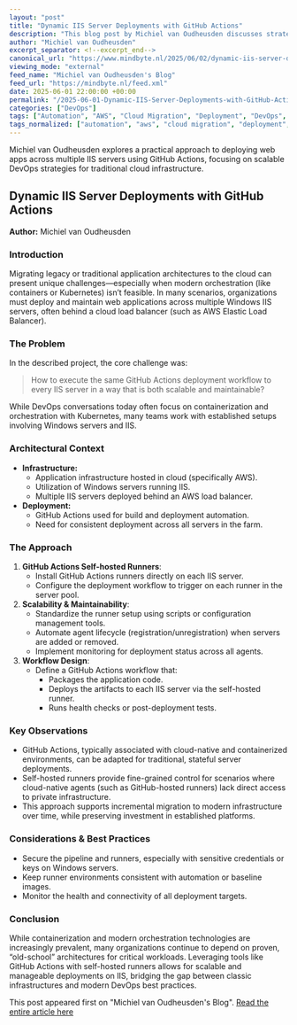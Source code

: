 ```yaml
---
layout: "post"
title: "Dynamic IIS Server Deployments with GitHub Actions"
description: "This blog post by Michiel van Oudheusden discusses strategies for deploying web applications to multiple Windows IIS servers using GitHub Actions, focusing on environments outside of containers and Kubernetes. The post explores leveraging GitHub Actions self-hosted runners and DevOps practices to scale and maintain deployments across cloud-based IIS server infrastructures."
author: "Michiel van Oudheusden"
excerpt_separator: <!--excerpt_end-->
canonical_url: "https://www.mindbyte.nl/2025/06/02/dynamic-iis-server-deployments-github-actions.html"
viewing_mode: "external"
feed_name: "Michiel van Oudheusden's Blog"
feed_url: "https://mindbyte.nl/feed.xml"
date: 2025-06-01 22:00:00 +00:00
permalink: "/2025-06-01-Dynamic-IIS-Server-Deployments-with-GitHub-Actions.html"
categories: ["DevOps"]
tags: ["Automation", "AWS", "Cloud Migration", "Deployment", "DevOps", "GitHub Actions", "Iis", "Posts", "Self Hosted Runners", "Web Application", "Windows", "Windows Server"]
tags_normalized: ["automation", "aws", "cloud migration", "deployment", "devops", "github actions", "iis", "posts", "self hosted runners", "web application", "windows", "windows server"]
---
```


Michiel van Oudheusden explores a practical approach to deploying web apps across multiple IIS servers using GitHub Actions, focusing on scalable DevOps strategies for traditional cloud infrastructure.<!--excerpt_end-->

## Dynamic IIS Server Deployments with GitHub Actions

**Author:** Michiel van Oudheusden

### Introduction

Migrating legacy or traditional application architectures to the cloud can present unique challenges—especially when modern orchestration (like containers or Kubernetes) isn’t feasible. In many scenarios, organizations must deploy and maintain web applications across multiple Windows IIS servers, often behind a cloud load balancer (such as AWS Elastic Load Balancer).

### The Problem

In the described project, the core challenge was:
> How to execute the same GitHub Actions deployment workflow to every IIS server in a way that is both scalable and maintainable?

While DevOps conversations today often focus on containerization and orchestration with Kubernetes, many teams work with established setups involving Windows servers and IIS.

### Architectural Context

- **Infrastructure:**
  - Application infrastructure hosted in cloud (specifically AWS).
  - Utilization of Windows servers running IIS.
  - Multiple IIS servers deployed behind an AWS load balancer.
- **Deployment:**
  - GitHub Actions used for build and deployment automation.
  - Need for consistent deployment across all servers in the farm.

### The Approach

1. **GitHub Actions Self-hosted Runners**:
   - Install GitHub Actions runners directly on each IIS server.
   - Configure the deployment workflow to trigger on each runner in the server pool.
2. **Scalability & Maintainability**:
   - Standardize the runner setup using scripts or configuration management tools.
   - Automate agent lifecycle (registration/unregistration) when servers are added or removed.
   - Implement monitoring for deployment status across all agents.
3. **Workflow Design**:
   - Define a GitHub Actions workflow that:
     - Packages the application code.
     - Deploys the artifacts to each IIS server via the self-hosted runner.
     - Runs health checks or post-deployment tests.

### Key Observations

- GitHub Actions, typically associated with cloud-native and containerized environments, can be adapted for traditional, stateful server deployments.
- Self-hosted runners provide fine-grained control for scenarios where cloud-native agents (such as GitHub-hosted runners) lack direct access to private infrastructure.
- This approach supports incremental migration to modern infrastructure over time, while preserving investment in established platforms.

### Considerations & Best Practices

- Secure the pipeline and runners, especially with sensitive credentials or keys on Windows servers.
- Keep runner environments consistent with automation or baseline images.
- Monitor the health and connectivity of all deployment targets.

### Conclusion

While containerization and modern orchestration technologies are increasingly prevalent, many organizations continue to depend on proven, “old-school” architectures for critical workloads. Leveraging tools like GitHub Actions with self-hosted runners allows for scalable and manageable deployments on IIS, bridging the gap between classic infrastructures and modern DevOps best practices.

This post appeared first on "Michiel van Oudheusden's Blog". [Read the entire article here](https://www.mindbyte.nl/2025/06/02/dynamic-iis-server-deployments-github-actions.html)
